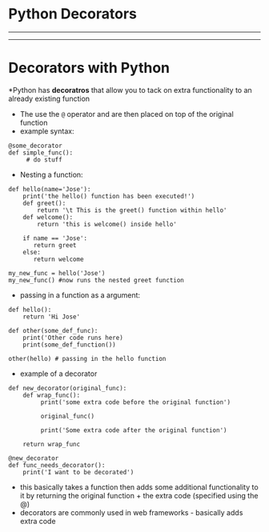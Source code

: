 # Python Decorators
***
***
# Decorators with Python
*Python has **decoratros** that allow you to tack on extra functionality to an already existing function
* The use the ```@``` operator and are then placed on top of the original function
* example syntax:
```
@some_decorator
def simple_func():
     # do stuff
```

* Nesting a function:
```
def hello(name='Jose'):
    print('the hello() function has been executed!')
    def greet():
        return '\t This is the greet() function within hello'
    def welcome():
        return 'this is welcome() inside hello'
    
    if name == 'Jose':
       return greet
    else:
       return welcome

my_new_func = hello('Jose')
my_new_func() #now runs the nested greet function
```

* passing in a function as a argument:
```
def hello():
    return 'Hi Jose'

def other(some_def_func):
    print('Other code runs here)
    print(some_def_function())

other(hello) # passing in the hello function 
```
* example of a decorator
```
def new_decorator(original_func):
    def wrap_func():
         print('some extra code before the original function')

         original_func()

         print('Some extra code after the original function')

    return wrap_func

@new_decorator
def func_needs_decorator():
    print('I want to be decorated')
```
* this basically takes a function then adds some additional functionality to it by returning the original function + the extra code (specified using the @)
* decorators are commonly used in web frameworks - basically adds extra code
